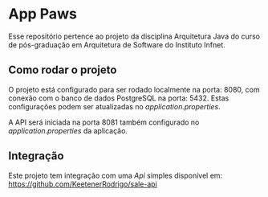 # App Paws
Esse repositório pertence ao projeto da disciplina Arquitetura Java do curso de pós-graduação em Arquitetura de Software do Instituto Infnet.

## Como rodar o projeto

O projeto está configurado para ser rodado localmente na porta: 8080, com conexão com o banco de dados PostgreSQL na porta: 5432. Estas configurações podem ser atualizadas no *application.properties*.

A API será iniciada na porta 8081 também configurado no *application.properties* da aplicação.

## Integração
Este projeto tem integração com uma *Api* simples disponível em: https://github.com/KeetenerRodrigo/sale-api 